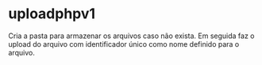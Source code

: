 # uploadphpv1
Cria a pasta para armazenar os arquivos caso não exista.
Em seguida faz o upload do arquivo com identificador único como nome definido para o arquivo.
